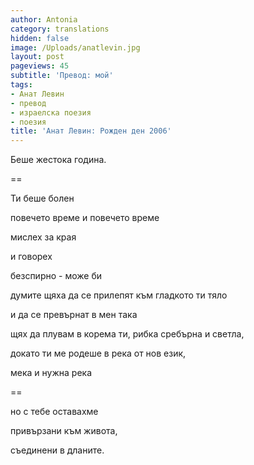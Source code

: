 ```yaml
---
author: Antonia
category: translations
hidden: false
image: /Uploads/anatlevin.jpg
layout: post
pageviews: 45
subtitle: 'Превод: мой'
tags:
- Анат Левин
- превод
- израелска поезия
- поезия
title: 'Анат Левин: Рожден ден 2006'
---
```


Беше жестока година.

\==

Ти беше болен

повечето време и повечето време

мислех за края

и говорех

безспирно - може би

думите щяха да се прилепят към гладкото ти тяло

и да се превърнат в мен така

щях да плувам в корема ти, рибка сребърна и светла,

докато ти ме родеше в река от нов език,

мека и нужна река

\==

но с тебе оставахме

привързани към живота,

съединени в дланите.